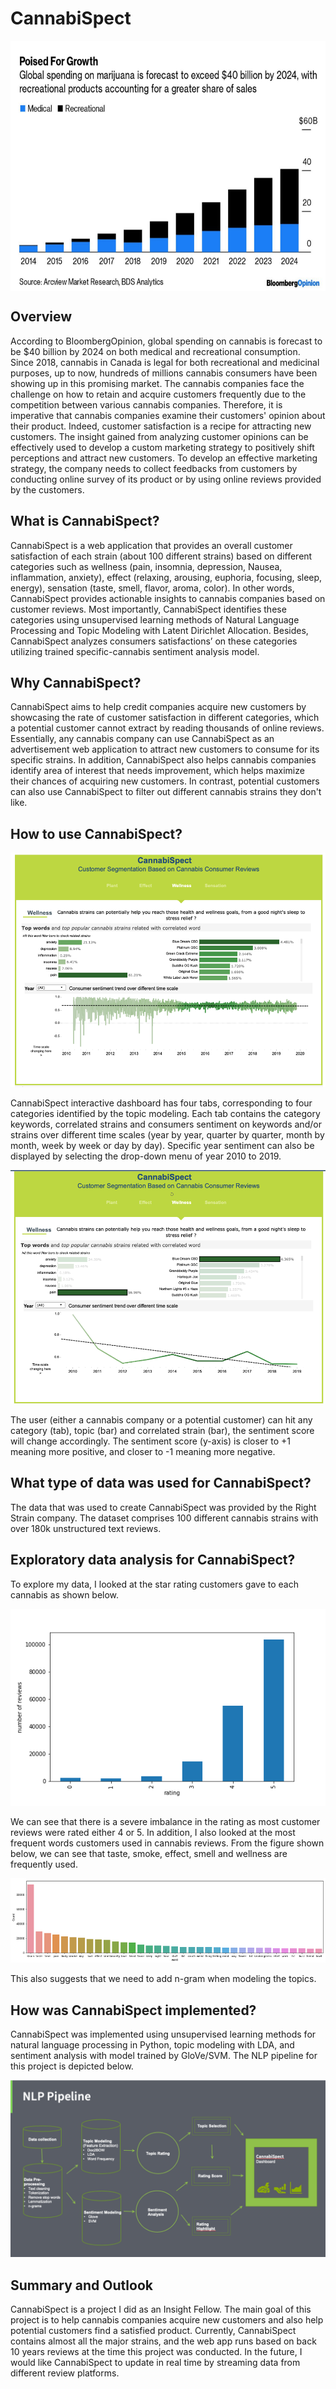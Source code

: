# CannabiSpect

<img src="./images/Bloomberg.png"  align="center" width="800" height="400"/>

## Overview
According to BloombergOpinion, global spending on cannabis is forecast to be $40 billion by 2024 on both medical and recreational consumption. Since 2018, cannabis in Canada is legal for both recreational and medicinal purposes, up to now, hundreds of millions cannabis consumers have been showing up in this promising market. The cannabis companies face the challenge on how to retain and acquire customers frequently due to the competition between various cannabis companies. Therefore, it is imperative that cannabis companies examine their customers' opinion about their product. Indeed, customer satisfaction is a recipe for attracting new customers. The insight gained from analyzing customer opinions can be effectively used to develop a custom marketing strategy to positively shift perceptions and attract new customers. To develop an effective marketing strategy, the company needs to collect feedbacks from customers by conducting online survey of its product or by using online reviews provided by the customers.

## What is CannabiSpect?
CannabiSpect is a web application that provides an overall customer satisfaction of each strain (about 100 different strains) based on different categories such as wellness (pain, insomnia, depression, Nausea, inflammation, anxiety), effect (relaxing, arousing, euphoria, focusing, sleep, energy), sensation (taste, smell, flavor, aroma, color). In other words, CannabiSpect provides actionable insights to cannabis companies based on customer reviews. Most importantly, CannabiSpect identifies these categories using unsupervised learning methods of Natural Language Processing and Topic Modeling with Latent Dirichlet Allocation. Besides, CannabiSpect analyzes consumers satisfactions’ on these categories utilizing trained specific-cannabis sentiment analysis model.


## Why CannabiSpect?
CannabiSpect aims to help credit companies acquire new customers by showcasing the rate of customer satisfaction in different categories, which a potential customer cannot extract by reading thousands of online reviews. Essentially, any cannabis company can use CannabiSpect as an advertisement web application to attract new customers to consume for its specific strains. In addition, CannabiSpect also helps cannabis companies identify area of interest that needs improvement, which helps maximize their chances of acquiring new customers. In contrast, potential customers can also use CannabiSpect to filter out different cannabis strains they don't like.

## How to use CannabiSpect?

<img src="./images/Dashboard_1.png"/>

CannabiSpect interactive dashboard has four tabs, corresponding to four categories identified by the topic modeling. Each tab contains the category keywords, correlated strains and consumers sentiment on keywords and/or strains over different time scales (year by year, quarter by quarter, month by month, week by week or day by day). Specific year sentiment can also be displayed by selecting the drop-down menu of year 2010 to 2019. 

<img src="./images/dashboard_2.png"/>

The user (either a cannabis company or a potential customer) can hit any category (tab), topic (bar) and correlated strain (bar), the sentiment score will change accordingly. The sentiment score (y-axis) is closer to +1 meaning more positive, and closer to -1 meaning more negative. 


## What type of data was used for CannabiSpect?

The data that was used to create CannabiSpect was provided by the Right Strain company. The dataset comprises 100 different cannabis strains with over 180k unstructured text reviews.

## Exploratory data analysis for CannabiSpect?
To explore my data, I looked at the star rating customers gave to each cannabis as shown below.

<img src="./images/rating.png"/>

We can see that there is a severe imbalance in the rating as most customer reviews were rated either 4 or 5.
In addition, I also looked at the most frequent words customers used in cannabis reviews. From the figure shown below, we can see that taste, smoke, effect, smell and wellness are frequently used.

<img src="./figures/word_freq.png" />

This also suggests that we need to add n-gram when modeling the topics.

## How was CannabiSpect implemented?
CannabiSpect was implemented using unsupervised learning methods for natural language processing in Python, topic modeling with LDA, and sentiment analysis with model trained by GloVe/SVM. The NLP pipeline for this project is depicted below.

<img src="./images/pipeline.png" />

## Summary and Outlook

CannabiSpect is a project I did as an Insight Fellow. The main goal of this project is to help cannabis companies acquire new customers and also help potential customers find a satisfied product. Currently, CannabiSpect contains almost all the major strains, and the web app runs based on back 10 years reviews at the time this project was conducted. In the future, I would like CannabiSpect to update in real time by streaming data from different review platforms. 


